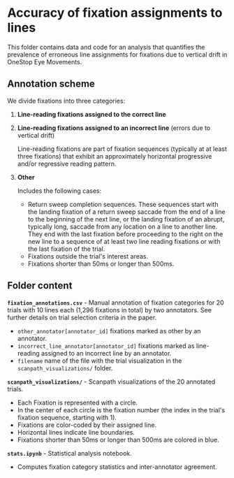 # Accuracy of fixation assignments to lines

This folder contains data and code for an analysis that quantifies the prevalence of erroneous line assignments for fixations due to vertical drift in OneStop Eye Movements.

## Annotation scheme

We divide fixations into three categories:

1. **Line-reading fixations assigned to the correct line**
2. **Line-reading fixations assigned to an incorrect line** (errors due to vertical drift)
   
   Line-reading fixations are part of fixation sequences (typically at at least three fixations) that exhibit an approximately horizontal progressive and/or regressive reading pattern.
3. **Other**

   Includes the following cases:
   - Return sweep completion sequences. These sequences start with the landing fixation of a return sweep saccade from the end of a line to the beginning of the next line, or the landing fixation of an abrupt, typically long, saccade from any location on a line to another line. They end with the last fixation before proceeding to the right on the new line to a sequence of at least two line reading fixations or with the last fixation of the trial. 
   - Fixations outside the trial's interest areas.
   - Fixations shorter than 50ms or longer than 500ms.

## Folder content

**`fixation_annotations.csv`** - Manual annotation of fixation categories for 20 trials with 10 lines each (1,296 fixations in total) by two annotators. See further details on trial selection criteria in the paper.
  - `other_annotator[annotator_id]` fixations marked as other by an annotator.
  - `incorrect_line_annotator[annotator_id]` fixations marked as line-reading assigned to an incorrect line by an annotator.
  - `filename` name of the file with the trial visualization in the `scanpath_visualizations/` folder.

**`scanpath_visualizations/`** - Scanpath visualizations of the 20 annotated trials.
  - Each Fixation is represented with a circle.
  - In the center of each circle is the fixation number (the index in the trial's fixation sequence, starting with 1).
  - Fixations are color-coded by their assigned line.
  - Horizontal lines indicate line boundaries.
  - Fixations shorter than 50ms or longer than 500ms are colored in blue.

**`stats.ipynb`** - Statistical analysis notebook.
  - Computes fixation category statistics and inter-annotator agreement.

